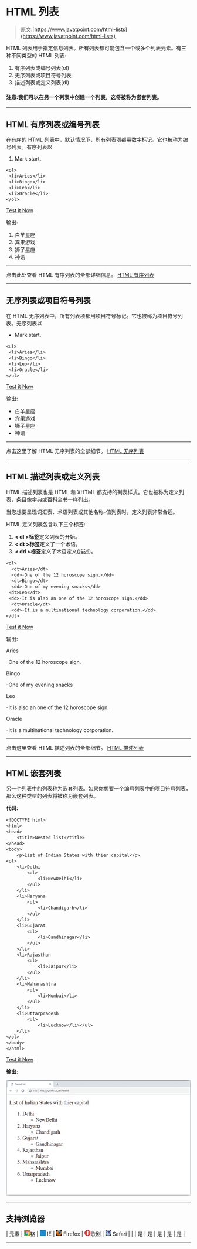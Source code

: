 # HTML 列表

> 原文:[https://www.javatpoint.com/html-lists](https://www.javatpoint.com/html-lists)

HTML 列表用于指定信息列表。所有列表都可能包含一个或多个列表元素。有三种不同类型的 HTML 列表:

1.  有序列表或编号列表(ol)
2.  无序列表或项目符号列表
3.  描述列表或定义列表(dl)

#### 注意:我们可以在另一个列表中创建一个列表，这将被称为嵌套列表。

* * *

## HTML 有序列表或编号列表

在有序的 HTML 列表中，默认情况下，所有列表项都用数字标记。它也被称为编号列表。有序列表以

1.  Mark start.

```
<ol>
 <li>Aries</li>
 <li>Bingo</li>
 <li>Leo</li>
 <li>Oracle</li>
</ol>

```

[Test it Now](https://www.javatpoint.com/oprweb/test.jsp?filename=htmllists1)

输出:

1.  白羊星座
2.  宾果游戏
3.  狮子星座
4.  神谕

* * *

点击此处查看 HTML 有序列表的全部详细信息。 [HTML 有序列表](html-ordered-list)

* * *

## 无序列表或项目符号列表

在 HTML 无序列表中，所有列表项都用项目符号标记。它也被称为项目符号列表。无序列表以

*   Mark start.

```
<ul>
 <li>Aries</li>
 <li>Bingo</li>
 <li>Leo</li>
 <li>Oracle</li>
</ul>

```

[Test it Now](https://www.javatpoint.com/oprweb/test.jsp?filename=htmllists2)

输出:

*   白羊星座
*   宾果游戏
*   狮子星座
*   神谕

* * *

点击这里了解 HTML 无序列表的全部细节。 [HTML 无序列表](html-unordered-list)

* * *

## HTML 描述列表或定义列表

HTML 描述列表也是 HTML 和 XHTML 都支持的列表样式。它也被称为定义列表，条目像字典或百科全书一样列出。

当您想要呈现词汇表、术语列表或其他名称-值列表时，定义列表非常合适。

HTML 定义列表包含以下三个标签:

1.  **< dl >标签**定义列表的开始。
2.  **< dt >标签**定义了一个术语。
3.  **< dd >标签**定义了术语定义(描述)。

```
<dl>
  <dt>Aries</dt>
  <dd>-One of the 12 horoscope sign.</dd>
  <dt>Bingo</dt>
  <dd>-One of my evening snacks</dd>
 <dt>Leo</dt>
 <dd>-It is also an one of the 12 horoscope sign.</dd>
  <dt>Oracle</dt>
  <dd>-It is a multinational technology corporation.</dd> 
</dl>

```

[Test it Now](https://www.javatpoint.com/oprweb/test.jsp?filename=htmllists3)

输出:

Aries

-One of the 12 horoscope sign.

Bingo

-One of my evening snacks

Leo

-It is also an one of the 12 horoscope sign.

Oracle

-It is a multinational technology corporation.

* * *

点击这里查看 HTML 描述列表的全部细节。 [HTML 描述列表](html-description-list)

* * *

## HTML 嵌套列表

另一个列表中的列表称为嵌套列表。如果你想要一个编号列表中的项目符号列表，那么这种类型的列表将被称为嵌套列表。

**代码:**

```
<!DOCTYPE html>
<html>
<head>
	<title>Nested list</title>
</head>
<body>
	<p>List of Indian States with thier capital</p>
<ol>
	<li>Delhi
		<ul>
			<li>NewDelhi</li>
		</ul>
	</li>
	<li>Haryana
		<ul>
			<li>Chandigarh</li>
		</ul>
	</li>
	<li>Gujarat
		<ul>
			<li>Gandhinagar</li>
		</ul>
	</li>
	<li>Rajasthan 
		<ul>
			<li>Jaipur</li>
		</ul>
	</li>
	<li>Maharashtra
		<ul>
			<li>Mumbai</li>
		</ul>
	</li>
	<li>Uttarpradesh
		<ul>
			<li>Lucknow</li></ul>
	</li>
</ol>
</body>
</html>

```

[Test it Now](https://www.javatpoint.com/oprweb/test.jsp?filename=htmlLists4)

**输出:**

![HTML Lists](img/f05ebac326d33ded2bc4df069d296130.png)

* * *

## 支持浏览器

| 元素 | ![chrome browser](img/4fbdc93dc2016c5049ed108e7318df19.png)铬 | ![ie browser](img/83dd23df1fe8373fd5bf054b2c1dd88b.png) IE | ![firefox browser](img/4f001fff393888a8a807ed29b28145d1.png) Firefox | ![opera browser](img/6cad4a592cc69a052056a0577b4aac65.png)歌剧 | ![safari browser](img/a0f6a9711a92203c5dc5c127fe9c9fca.png) Safari |
|  | 是 | 是 | 是 | 是 | 是 |

* * *